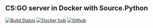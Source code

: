 CS:GO server in Docker with Source.Python
-----------------------------------------
[![Build Status](https://circleci.com/gh/MichaelPak/csgo-server-python.svg?style=shield&circle-token=dbc738f3656012039f16a3f747df0f06847da4e2)](https://circleci.com/gh/MichaelPak)
[![Docker hub](https://img.shields.io/badge/dockerhub-url-blue.svg)](https://hub.docker.com/r/ispaceup/csgo-server-python/)
[![Github](https://img.shields.io/badge/github-url-blue.svg)](https://github.com/MichaelPak/csgo-server-python)
